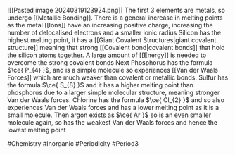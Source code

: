 ![[Pasted image 20240319123924.png]]
The first 3 elements are metals, so undergo [[Metallic Bonding]]. There is a general increase in melting points as the metal [[Ions]] have an increasing positive charge, increasing the number of delocalised electrons and a smaller ionic radius
Silicon has the highest melting point, it has a [[Giant Covalent Structures|giant covalent structure]] meaning that strong [[Covalent bond|covalent bonds]] that hold the silicon atoms together. A large amount of [[Energy]] is needed to overcome the strong covalent bonds
Next Phosphorus has the formula $\ce{ P_{4} }$, and is a simple molecule so experiences [[Van der Waals Forces]] which are much weaker than covalent or metallic bonds. Sulfur has the formula $\ce{ S_{8} }$ and it has a higher melting point than phosphorus due to a larger simple molecular structure, meaning stronger Van der Waals forces. Chlorine has the formula $\ce{ Cl_{2} }$ and so also experiences Van der Waals forces and has a lower melting point as it is a small molecule. Then argon exists as $\ce{ Ar }$ so is an even smaller molecule again, so has the weakest Van der Waals forces and hence the lowest melting point

#Chemistry #Inorganic #Periodicity #Period3